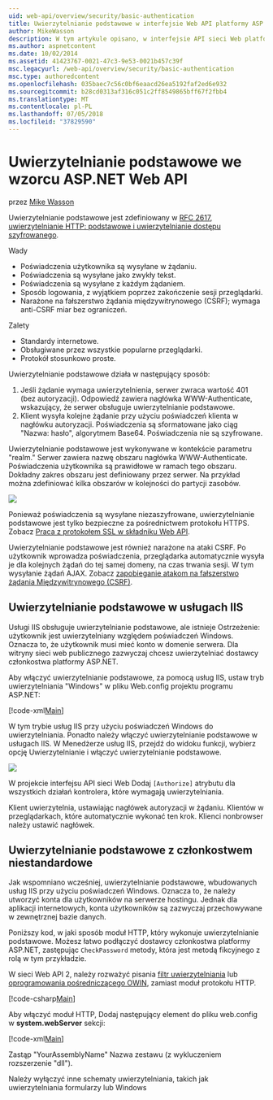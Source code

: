 ```yaml
---
uid: web-api/overview/security/basic-authentication
title: Uwierzytelnianie podstawowe w interfejsie Web API platformy ASP.NET | Dokumentacja firmy Microsoft
author: MikeWasson
description: W tym artykule opisano, w interfejsie API sieci Web platformy ASP.NET przy użyciu uwierzytelniania podstawowego.
ms.author: aspnetcontent
ms.date: 10/02/2014
ms.assetid: 41423767-0021-47c3-9e53-0021b457c39f
msc.legacyurl: /web-api/overview/security/basic-authentication
msc.type: authoredcontent
ms.openlocfilehash: 035baec7c56c0bf6eaacd26ea5192faf2ed6e932
ms.sourcegitcommit: b28cd0313af316c051c2ff8549865bff67f2fbb4
ms.translationtype: MT
ms.contentlocale: pl-PL
ms.lasthandoff: 07/05/2018
ms.locfileid: "37829590"
---
```

<a name="basic-authentication-in-aspnet-web-api"></a>Uwierzytelnianie podstawowe we wzorcu ASP.NET Web API
====================
przez [Mike Wasson](https://github.com/MikeWasson)

Uwierzytelnianie podstawowe jest zdefiniowany w [RFC 2617, uwierzytelnianie HTTP: podstawowe i uwierzytelnianie dostępu szyfrowanego](http://www.ietf.org/rfc/rfc2617.txt).

Wady

- Poświadczenia użytkownika są wysyłane w żądaniu.
- Poświadczenia są wysyłane jako zwykły tekst.
- Poświadczenia są wysyłane z każdym żądaniem.
- Sposób logowania, z wyjątkiem poprzez zakończenie sesji przeglądarki.
- Narażone na fałszerstwo żądania międzywitrynowego (CSRF); wymaga anti-CSRF miar bez ograniczeń.

Zalety

- Standardy internetowe.
- Obsługiwane przez wszystkie popularne przeglądarki.
- Protokół stosunkowo proste.

Uwierzytelnianie podstawowe działa w następujący sposób:

1. Jeśli żądanie wymaga uwierzytelnienia, serwer zwraca wartość 401 (bez autoryzacji). Odpowiedź zawiera nagłówka WWW-Authenticate, wskazujący, że serwer obsługuje uwierzytelnianie podstawowe.
2. Klient wysyła kolejne żądanie przy użyciu poświadczeń klienta w nagłówku autoryzacji. Poświadczenia są sformatowane jako ciąg "Nazwa: hasło", algorytmem Base64. Poświadczenia nie są szyfrowane.

Uwierzytelnianie podstawowe jest wykonywane w kontekście parametru "realm." Serwer zawiera nazwę obszaru nagłówka WWW-Authenticate. Poświadczenia użytkownika są prawidłowe w ramach tego obszaru. Dokładny zakres obszaru jest definiowany przez serwer. Na przykład można zdefiniować kilka obszarów w kolejności do partycji zasobów.

![](basic-authentication/_static/image1.png)

Ponieważ poświadczenia są wysyłane niezaszyfrowane, uwierzytelnianie podstawowe jest tylko bezpieczne za pośrednictwem protokołu HTTPS. Zobacz [Praca z protokołem SSL w składniku Web API](working-with-ssl-in-web-api.md).

Uwierzytelnianie podstawowe jest również narażone na ataki CSRF. Po użytkownik wprowadza poświadczenia, przeglądarka automatycznie wysyła je dla kolejnych żądań do tej samej domeny, na czas trwania sesji. W tym wysyłanie żądań AJAX. Zobacz [zapobieganie atakom na fałszerstwo żądania Międzywitrynowego (CSRF)](preventing-cross-site-request-forgery-csrf-attacks.md).

## <a name="basic-authentication-with-iis"></a>Uwierzytelnianie podstawowe w usługach IIS

Usługi IIS obsługuje uwierzytelnianie podstawowe, ale istnieje Ostrzeżenie: użytkownik jest uwierzytelniany względem poświadczeń Windows. Oznacza to, że użytkownik musi mieć konto w domenie serwera. Dla witryny sieci web publicznego zazwyczaj chcesz uwierzytelniać dostawcy członkostwa platformy ASP.NET.

Aby włączyć uwierzytelnianie podstawowe, za pomocą usług IIS, ustaw tryb uwierzytelniania "Windows" w pliku Web.config projektu programu ASP.NET:

[!code-xml[Main](basic-authentication/samples/sample1.xml)]

W tym trybie usług IIS przy użyciu poświadczeń Windows do uwierzytelniania. Ponadto należy włączyć uwierzytelnianie podstawowe w usługach IIS. W Menedżerze usług IIS, przejdź do widoku funkcji, wybierz opcję Uwierzytelnianie i włączyć uwierzytelnianie podstawowe.

![](basic-authentication/_static/image2.png)

W projekcie interfejsu API sieci Web Dodaj `[Authorize]` atrybutu dla wszystkich działań kontrolera, które wymagają uwierzytelniania.

Klient uwierzytelnia, ustawiając nagłówek autoryzacji w żądaniu. Klientów w przeglądarkach, które automatycznie wykonać ten krok. Klienci nonbrowser należy ustawić nagłówek.

## <a name="basic-authentication-with-custom-membership"></a>Uwierzytelnianie podstawowe z członkostwem niestandardowe

Jak wspomniano wcześniej, uwierzytelnianie podstawowe, wbudowanych usług IIS przy użyciu poświadczeń Windows. Oznacza to, że należy utworzyć konta dla użytkowników na serwerze hostingu. Jednak dla aplikacji internetowych, konta użytkowników są zazwyczaj przechowywane w zewnętrznej bazie danych.

Poniższy kod, w jaki sposób moduł HTTP, który wykonuje uwierzytelnianie podstawowe. Możesz łatwo podłączyć dostawcy członkostwa platformy ASP.NET, zastępując `CheckPassword` metody, która jest metodą fikcyjnego z rolą w tym przykładzie.

W sieci Web API 2, należy rozważyć pisania [filtr uwierzytelniania](authentication-filters.md) lub [oprogramowania pośredniczącego OWIN](../../../aspnet/overview/owin-and-katana/index.md), zamiast moduł protokołu HTTP.

[!code-csharp[Main](basic-authentication/samples/sample2.cs)]

Aby włączyć moduł HTTP, Dodaj następujący element do pliku web.config w **system.webServer** sekcji:

[!code-xml[Main](basic-authentication/samples/sample3.xml?highlight=4)]

Zastąp "YourAssemblyName" Nazwa zestawu (z wykluczeniem rozszerzenie "dll").

Należy wyłączyć inne schematy uwierzytelniania, takich jak uwierzytelniania formularzy lub Windows

